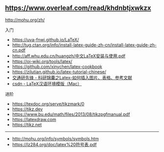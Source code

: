 https://www.overleaf.com/read/khdnbtjxwkzx
---
http://mohu.org/zh/


入门

* https://uva-fnwi.github.io/LaTeX/
* http://tug.ctan.org/info/install-latex-guide-zh-cn/install-latex-guide-zh-cn.pdf
* http://aff.whu.edu.cn/huangzh/中文LaTeX安装与使用.pdf
* https://oi-wiki.org/tools/latex/
* https://github.com/xinychen/latex-cookbook
* https://zilutian.github.io/latex-tutorial-chinese/
* [​交通研先锋 - 科研锦囊之Latex-如何插入图片、表格、参考文献](https://mp.weixin.qq.com/s?__biz=MzUxMzM5MDc0MA==&mid=2247538882&idx=1&sn=8363f3d9e768dd0353229cb2eef4554a&chksm=f957f939ce20702fbc861451071cffb942532ccffd261b5e9b9197212b07ea09b75c95f5dc89&scene=27)
* [csdn - LaTeX汉语环境模版（Mac）](https://blog.csdn.net/weixin_39982225/article/details/104884019)


进阶

* https://texdoc.org/serve/tikzmark/0
* https://tikz.dev
* https://www.bu.edu/math/files/2013/08/tikzpgfmanual.pdf
* https://latexdraw.com
* https://tikz.net

---

* http://mohu.org/info/symbols/symbols.htm
* https://lz284.org/doc/latex%20符号表.pdf
